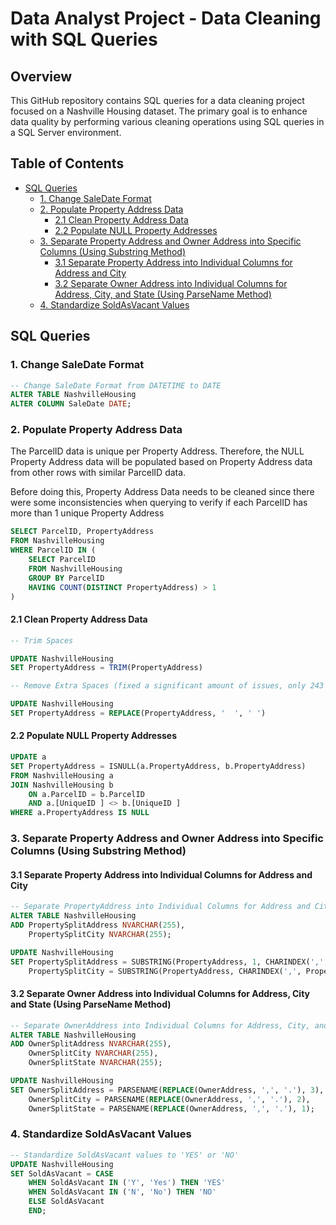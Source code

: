 # Data Analyst Project - Data Cleaning with SQL Queries

## Overview

This GitHub repository contains SQL queries for a data cleaning project focused on a Nashville Housing dataset. The primary goal is to enhance data quality by performing various cleaning operations using SQL queries in a SQL Server environment.

## Table of Contents

- [SQL Queries](#sql-queries)
  - [1. Change SaleDate Format](#1-change-saledate-format)
  - [2. Populate Property Address Data](#2-populate-property-address-data)
    - [2.1 Clean Property Address Data](#21-clean-property-address-data)
    - [2.2 Populate NULL Property Addresses](#22-populate-null-property-addresses)
  - [3. Separate Property Address and Owner Address into Specific Columns (Using Substring Method)](#3-separate-property-address-and-owner-address-into-specific-columns-using-substring-method)
    - [3.1 Separate Property Address into Individual Columns for Address and City](#31-separate-property-address-into-individual-columns-for-address-and-city)
    - [3.2 Separate Owner Address into Individual Columns for Address, City, and State (Using ParseName Method)](#32-separate-owner-address-into-individual-columns-for-address-city-and-state-using-parsename-method)
  - [4. Standardize SoldAsVacant Values](#4-standardize-soldasvacant-values)
## SQL Queries

### 1. Change SaleDate Format

```sql
-- Change SaleDate Format from DATETIME to DATE
ALTER TABLE NashvilleHousing
ALTER COLUMN SaleDate DATE;
```

### 2. Populate Property Address Data
The ParcelID data is unique per Property Address. Therefore, the NULL Property Address data will be populated based on Property Address data from other rows with similar ParcelID data.

Before doing this, Property Address Data needs to be cleaned since there were some inconsistencies when querying to verify if each ParcelID has more than 1 unique Property Address
```sql
SELECT ParcelID, PropertyAddress
FROM NashvilleHousing
WHERE ParcelID IN (
	SELECT ParcelID
	FROM NashvilleHousing
	GROUP BY ParcelID
	HAVING COUNT(DISTINCT PropertyAddress) > 1
)
```

#### 2.1 Clean Property Address Data

```sql
-- Trim Spaces

UPDATE NashvilleHousing
SET PropertyAddress = TRIM(PropertyAddress)

-- Remove Extra Spaces (fixed a significant amount of issues, only 243 ParcelIDs with more than 1 unique PropertyAddress)

UPDATE NashvilleHousing
SET PropertyAddress = REPLACE(PropertyAddress, '  ', ' ')
```

#### 2.2 Populate NULL Property Addresses

```sql
UPDATE a
SET PropertyAddress = ISNULL(a.PropertyAddress, b.PropertyAddress)
FROM NashvilleHousing a
JOIN NashvilleHousing b
	ON a.ParcelID = b.ParcelID
	AND a.[UniqueID ] <> b.[UniqueID ]
WHERE a.PropertyAddress IS NULL

```
### 3. Separate Property Address and Owner Address into Specific Columns (Using Substring Method)

#### 3.1 Separate Property Address into Individual Columns for Address and City

```sql
-- Separate PropertyAddress into Individual Columns for Address and City (USING SUBSTRING METHOD)
ALTER TABLE NashvilleHousing
ADD PropertySplitAddress NVARCHAR(255),
	PropertySplitCity NVARCHAR(255);

UPDATE NashvilleHousing
SET PropertySplitAddress = SUBSTRING(PropertyAddress, 1, CHARINDEX(',', PropertyAddress) - 1),
	PropertySplitCity = SUBSTRING(PropertyAddress, CHARINDEX(',', PropertyAddress) + 1, LEN(PropertyAddress));
```

#### 3.2 Separate Owner Address into Individual Columns for Address, City and State (Using ParseName Method)

```sql
-- Separate OwnerAddress into Individual Columns for Address, City, and State (USING PARSENAME METHOD)
ALTER TABLE NashvilleHousing
ADD OwnerSplitAddress NVARCHAR(255),
	OwnerSplitCity NVARCHAR(255),
	OwnerSplitState NVARCHAR(255);

UPDATE NashvilleHousing
SET OwnerSplitAddress = PARSENAME(REPLACE(OwnerAddress, ',', '.'), 3),
	OwnerSplitCity = PARSENAME(REPLACE(OwnerAddress, ',', '.'), 2),
	OwnerSplitState = PARSENAME(REPLACE(OwnerAddress, ',', '.'), 1);
```

### 4. Standardize SoldAsVacant Values

```sql
-- Standardize SoldAsVacant values to 'YES' or 'NO'
UPDATE NashvilleHousing
SET SoldAsVacant = CASE 
	WHEN SoldAsVacant IN ('Y', 'Yes') THEN 'YES'
	WHEN SoldAsVacant IN ('N', 'No') THEN 'NO'
	ELSE SoldAsVacant
	END;
```
